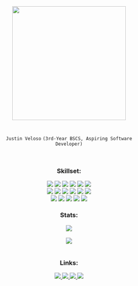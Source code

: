 <div align="center">

  <img src="https://media.tenor.com/cpmCB81UfgAAAAAi/psyduck.gif" width="300" />

  <h1></h1>

  <code>Justin Veloso</code>
  <code>(3rd-Year BSCS, Aspiring Software Developer)</code>

  <br>

  <h3>Skillset:</h3>
  
  <!-- Languages -->
  <img src="https://img.shields.io/badge/-TypeScript-FFFFFF?style=flat-square&logo=typescript" />
  <img src="https://img.shields.io/badge/-JavaScript-FFFFFF?style=flat-square&logo=javascript" />
  <img src="https://img.shields.io/badge/-Python-FFFFFF?style=flat-square&logo=python" />
  <img src="https://img.shields.io/badge/-C++-FFFFFF?style=flat-square&logo=c" />
  <img src="https://img.shields.io/badge/-HTML5-FFFFFF?style=flat-square&logo=html5" />
  <img src="https://img.shields.io/badge/-CSS3-FFFFFF?style=flat-square&logo=css3" />
  
  <br>
  <!-- Frameworks & Tools -->
  <img src="https://img.shields.io/badge/-React-FFFFFF?style=flat-square&logo=react" />
  <img src="https://img.shields.io/badge/-Vite-FFFFFF?style=flat-square&logo=vite" />
  <img src="https://img.shields.io/badge/-MySQL-FFFFFF?style=flat-square&logo=mysql" />
  <img src="https://img.shields.io/badge/-MongoDB-FFFFFF?style=flat-square&logo=mongodb" />
  <img src="https://img.shields.io/badge/-CockroachDB-FFFFFF?style=flat-square&logo=cockroachdb" />
  <img src="https://img.shields.io/badge/-SQLAlchemy-FFFFFF?style=flat-square&logo=sqlalchemy" />
  
  <br>
  
  <img src="https://img.shields.io/badge/-Alembic-FFFFFF?style=flat-square&logo=alembic" />
  <img src="https://img.shields.io/badge/-Amazon%20AWS-FFFFFF?style=flat-square&logo=amazon-web-services" />
  <img src="https://img.shields.io/badge/-Git-FFFFFF?style=flat-square&logo=git" />
  <img src="https://img.shields.io/badge/-GitHub-FFFFFF?style=flat-square&logo=github" />
  <img src="https://img.shields.io/badge/-Docker-FFFFFF?style=flat-square&logo=docker" />

  <h3>Stats:</h3>
  
  <!-- GitHub Stats -->
  <img src="https://github-readme-stats.vercel.app/api?username=ThatDott&bg_color=000000&card_height=150&show_icons=true&hide_border=false&hide_title=true&ring_color=ffd65c&icon_color=ffd65c&text_color=FFFFFF" />
  <br><br>
  <img src="https://github-readme-streak-stats.herokuapp.com?user=ThatDott&bg_color=000000&border_radius=4.6&card_width=466&card_height=150&stroke=120d00&ring=ffd65c&currStreakNum=120d00&currStreakLabel=120d00&sideLabels=120d00&fire=ffcf40&sideNums=120d00&dates=120d00&border=EBEBEB&excludeDaysLabel=EBEBEB" />
  <br><br>

  <h3>Links:</h3>

  <!-- Socials -->
  <a href="https://www.linkedin.com/in/justin-veloso-21395b27b/">
    <img src="https://img.shields.io/badge/-justinveloso-blue?style=flat-square&logo=Linkedin&logoColor=white" />
  </a>
  <a href="https://facebook.com/thatdot44/">
    <img src="https://img.shields.io/badge/-justinveloso-darkblue?style=flat-square&logo=facebook&logoColor=white" />
  </a>
  <a href="https://instagram.com/dotveloso">
    <img src="https://img.shields.io/badge/-dotveloso-purple?style=flat-square&logo=instagram&logoColor=white" />
  </a>
  <a href="mailto:justinsanveloso@gmail.com">
    <img src="https://img.shields.io/badge/-justinsanveloso@gmail.com-c14438?style=flat-square&logo=Gmail&logoColor=white" />
  </a>

</div>
